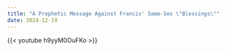```yaml
---
title: "A Prophetic Message Against Francis' Same-Sex \"Blessings\""
date: 2024-12-19
---
```


{{< youtube h9yyM0OuFKo >}}
